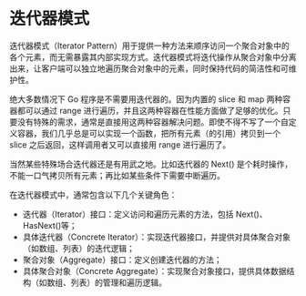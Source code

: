 # 迭代器模式

迭代器模式（Iterator Pattern）用于提供一种方法来顺序访问一个聚合对象中的各个元素，而无需暴露其内部实现方式。迭代器模式将迭代操作从聚合对象中分离出来，让客户端可以独立地遍历聚合对象中的元素，同时保持代码的简洁性和可维护性。
 
绝大多数情况下 Go 程序是不需要用迭代器的。因为内置的 slice 和 map 两种容器都可以通过 range 进行遍历，并且这两种容器在性能方面做了足够的优化。只要没有特殊的需求，通常是直接用这两种容器解决问题。即使不得不写了一个自定义容器，我们几乎总是可以实现一个函数，把所有元素（的引用）拷贝到一个 slice 之后返回，这样调用者又可以直接用 range 进行遍历了。

当然某些特殊场合迭代器还是有用武之地。比如迭代器的 Next() 是个耗时操作，不能一口气拷贝所有元素；再比如某些条件下需要中断遍历。

在迭代器模式中，通常包含以下几个关键角色：

- 迭代器（Iterator）接口：定义访问和遍历元素的方法，包括 Next()、HasNext()等；
- 具体迭代器（Concrete Iterator）：实现迭代器接口，并提供对具体聚合对象（如数组、列表）的迭代逻辑；
- 聚合对象（Aggregate）接口：定义创建迭代器的方法；
- 具体聚合对象（Concrete Aggregate）：实现聚合对象接口，提供具体数据结构（如数组、列表）的管理和遍历逻辑。
